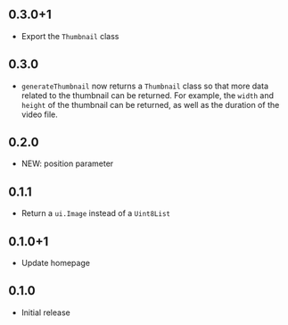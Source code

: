 ## 0.3.0+1
* Export the `Thumbnail` class

## 0.3.0
* `generateThumbnail` now returns a `Thumbnail` class so that more data related to the thumbnail can be returned.
For example, the `width` and `height` of the thumbnail can be returned, as well as the duration of the video file.

## 0.2.0
* NEW: position parameter

## 0.1.1
* Return a `ui.Image` instead of a `Uint8List`

## 0.1.0+1
* Update homepage

## 0.1.0

* Initial release

